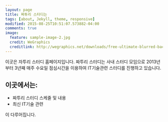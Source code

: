 ```yaml
---
layout: page
title: 짜투리 스터디는
tags: [about, Jekyll, theme, responsive]
modified: 2015-08-25T10:51:07.573882-04:00
comments: true
image:
  feature: sample-image-2.jpg
  credit: WeGraphics
  creditlink: http://wegraphics.net/downloads/free-ultimate-blurred-background-pack/
---
```


이곳은 자투리 스터디 홈페이지입니다. 
짜투리 스터디는 사내 스터디 모임으로 2013년부터 3년째 매주 수요일 점심시간을 이용하여 IT기술관련 스터디를 진행하고 있습니다. 

## 이곳에서는:

* 짜투리 스터디 스케줄 및 내용
* 최신 IT기술 관련 

이 다루어집니다.
